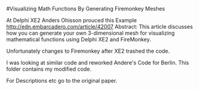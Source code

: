 #Visualizing Math Functions By Generating Firemonkey Meshes

At Delphi XE2 Anders Ohisson prouced this Example
http://edn.embarcadero.com/article/42007
Abstract: This article discusses how you can generate your own 3-dimensional mesh for visualizing mathematical functions using Delphi XE2 and FireMonkey.

Unfortunately changes to Firemonkey after XE2 trashed the code.

I was looking at similar code and reworked Andere's Code for Berlin. This folder contains my modified code.

For Descriptions etc go to the original paper.